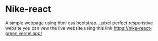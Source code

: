 # Nike-react
A simple webpage using html css bootstrap....pixel perfect responstive website you can vew the live website using this link https://nike-react-green.vercel.app/
